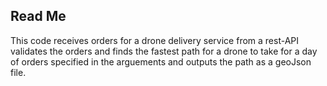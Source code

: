 ## Read Me

This code receives orders for a drone delivery service from a rest-API validates the orders and finds the fastest path for a drone to take for a day of orders specified in the arguements and outputs the path as a geoJson file.

